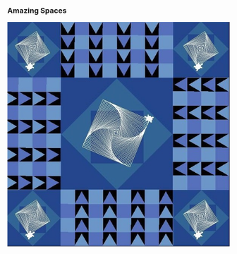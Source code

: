 <h3>Amazing Spaces</h3>
<img src="https://github.com/saramargolin/Python-Design-Project/blob/master/Alex.jpg">
